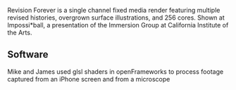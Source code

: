 Revision Forever is a single channel fixed media render featuring multiple revised histories, overgrown surface illustrations, and 256 cores. Shown at Impossi*ball, a presentation of the Immersion Group at California Institute of the Arts.

## Software
Mike and James used glsl shaders in openFrameworks to process footage captured from an iPhone screen and from a microscope